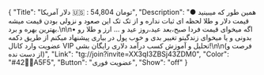 {
"Title": "دلار آمریکا 🇺🇸 : 54,804 تومان",
"Description": "● همین طور که میبینید قیمت دلار و طلا لحظه ای ثبات نداره و از تک تک این صعود و نزولی بودن قیمت میشه بهترین بهره و برد.\n\n• اگه میخوای قیمت فردا صبح،بعد عید،روز عید و ... ارز و طلا رو بدونی و یا میخوای زندگیتو تغییر بدی و خوب پول در بیاری پیشنهاد میکنم از طریق دکمه عضویت وارد کانال VIP تحلیل و آموزش کسب درآمد دلاری رایگان بشی!\n\n(فرصت و از دست نده)",
"Link": "tg://join?invite=XX3qI3ZBSj43ZDM0",
"Color": "#42ََA5F5",
"Button": "عضویت فوری",
"Show": "off"
}
